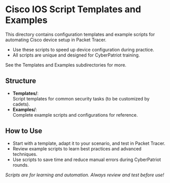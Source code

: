 # Cisco IOS Script Templates and Examples

This directory contains configuration templates and example scripts for automating Cisco device setup in Packet Tracer.

- Use these scripts to speed up device configuration during practice.
- All scripts are unique and designed for CyberPatriot training.

See the Templates and Examples subdirectories for more.

## Structure

- **Templates/**:  
  Script templates for common security tasks (to be customized by cadets).
- **Examples/**:  
  Complete example scripts and configurations for reference.

## How to Use

- Start with a template, adapt it to your scenario, and test in Packet Tracer.
- Review example scripts to learn best practices and advanced techniques.
- Use scripts to save time and reduce manual errors during CyberPatriot rounds.

*Scripts are for learning and automation. Always review and test before use!*
